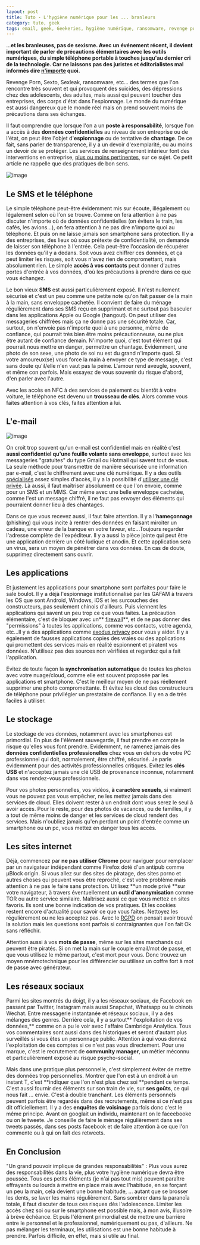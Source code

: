 ```yaml
---
layout: post
title: Tuto - L'hygiène numérique pour les ... branleurs
category: tuto, geek
tags: email, geek, Geekeries, hygiène numérique, ransomware, revenge porn, sexto, tuto, tutoriel, 
---
```

...**et les branleuses, pas de sexisme. Avec un événement récent, il devient important de parler de précautions élémentaires avec les outils numériques, du simple téléphone portable à touches jusqu'au dernier cri de la technologie. Car ne laissons pas des juristes et éditorialistes mal informés dire ****<a href="https://signauxfaibles.co/2020/02/16/ce-qui-menace-nos-libertes/amp/?__twitter_impression=true">n'importe</a>**** quoi.**

Revenge Porn, Sexto, Sexleak, ransomware, etc... des termes que l'on rencontre très souvent et qui provoquent des suicides, des dépressions chez des adolescents, des adultes, mais aussi qui peuvent toucher des entreprises, des corps d'état dans l'espionnage. Le monde du numérique est aussi dangereux que le monde réel mais on prend souvent moins de précautions dans ses échanges.

Il faut comprendre que lorsque l'on a un **poste à responsabilité**, lorsque l'on a accès à des **données confidentielles** au niveau de son entreprise ou de l'état, on peut être l'objet d'**espionnage** ou de tentative de **chantage**. De ce fait, sans parler de transparence, il y a un devoir d'exemplarité, ou au moins un devoir de se protéger. Les services de renseignement intérieur font des interventions en entreprise, <a href="https://cheziceman.wordpress.com/2015/11/12/securite-web-la-dgsi-fait-peur-mais-napprend-rien/">plus ou moins pertinentes</a>, sur ce sujet. Ce petit article ne rappelle que des pratiques de bon sens.

![image](https://cheziceman.files.wordpress.com/2020/02/sp3197012920.jpg)

<h2>Le SMS et le téléphone</h2>

Le simple téléphone peut-être évidemment mis sur écoute, illégalement ou légalement selon où l'on se trouve. Comme on fera attention à ne pas discuter n'importe où de données confidentielles (on évitera le train, les cafés, les avions...), on fera attention à ne pas dire n'importe quoi au téléphone. Et puis on ne laisse jamais son smartphone sans protection. Il y a des entreprises, des lieux où sous prétexte de confidentialité, on demande de laisser son téléphone à l'entrée. Cela peut-être l’occasion de récupérer les données qu'il y a dedans. Soit vous avez chiffrer ces données, et ça peut limiter les risques, soit vous n'avez rien de compromettant, mais absolument rien. Le simple **accès à vos contacts** peut donner d'autres portes d'entrée à vos données, d'où les précautions à prendre dans ce que vous échangez. 

Le bon vieux **SMS** est aussi particulièrement exposé. Il n'est nullement sécurisé et c'est un peu comme une petite note qu'on fait passer de la main à la main, sans enveloppe cachetée. Il convient de faire du ménage régulièrement dans ses SMS reçu en supprimant et ne surtout pas basculer dans les applications Apple ou Google (hangout). On peut utiliser des messageries chiffrées mais ça ne donne pas une sécurité totale. Car, surtout, on n'envoie pas n'importe quoi à une personne, même de confiance, qui pourrait très bien être moins précautionneuse, ou ne plus être autant de confiance demain. N'importe quoi, c'est tout élément qui pourrait nous mettre en danger, permettre un chantage. Evidemment, une photo de son sexe, une photo de soi nu est du grand n'importe quoi. Si votre amoureux(se) vous force la main à envoyer ce type de message, c'est sans doute qu'il/elle n'en vaut pas la peine. L'amour rend aveugle, souvent, et même con parfois. Mais essayez de vous souvenir du risque d'abord, d'en parler avec l'autre.

Avec les accès en NFC à des services de paiement ou bientôt à votre voiture, le téléphone est devenu un **trousseau de clés**. Alors comme vous faites attention à vos clés, faites attention à lui. 

<h2>L'e-mail</h2>

![image](https://cheziceman.files.wordpress.com/2020/02/screenshot_2020-02-16-14-14-44-760_com453733656.png)

On croit trop souvent qu'un e-mail est confidentiel mais en réalité c'est **aussi confidentiel qu'une feuille volante sans enveloppe**, surtout avec les messageries "gratuites" du type Gmail ou Hotmail qui savent tout de vous. La seule méthode pour transmettre de manière sécurisée une information par e-mail, c'est le chiffrement avec une clé numérique. Il y a des outils <a href="https://cheziceman.wordpress.com/2016/01/14/tuto-protonmail-tutanota-et-les-emails-securises/">spécialisés</a> assez simples d'accès, il y a la possibilité d'<a href="https://cheziceman.wordpress.com/2015/06/10/tuto-crypter-chiffrer-et-signer-ses-emails-sur-son-smartphone-et-son-pc-windows/">utiliser une clé privée</a>. Là aussi, il faut maîtriser absolument ce que l'on envoie, comme pour un SMS et un MMS. Car même avec une belle enveloppe cachetée, comme l'est un message chiffré, il ne faut pas envoyer des éléments qui pourraient donner lieu à des chantages. 

Dans ce que vous recevez aussi, il faut faire attention. Il y a l'**hameçonnage** (phishing) qui vous incite à rentrer des données en faisant miroiter un cadeau, une erreur de la banque en votre faveur, etc...Toujours regarder l'adresse complète de l'expéditeur. Il y a aussi la pièce jointe qui peut être une application derrière un côté ludique et anodin. Et cette application sera un virus, sera un moyen de pénétrer dans vos données. En cas de doute, supprimez directement sans ouvrir. 

<h2>Les applications</h2>

Et justement les applications pour smartphone sont parfaites pour faire le sale boulot. Il y a déjà l'espionnage institutionnalisé par les GAFAM à travers les OS que sont Android, Windows, iOS et les surcouches des constructeurs, pas seulement chinois d'ailleurs. Puis viennent les applications qui savent un peu trop ce que vous faites. La précaution élémentaire, c'est de bloquer avec un** <a href="https://cheziceman.wordpress.com/2019/10/09/tuto-mobile-bloquer-les-publicites-sur-son-smartphone-android/">firewall</a>**, et de ne pas donner des "permissions"   à toutes les applications, comme vos contacts, votre agenda, etc...Il y a des applications comme <a href="https://f-droid.org/fr/packages/org.eu.exodus_privacy.exodusprivacy/">exodus privacy</a> pour vous y aider. Il y a également de fausses applications copies des vraies ou des applications qui promettent des services mais en réalité espionnent et piratent vos données. N'utilisez pas des sources non vérifiées et regardez qui a fait l'application.

Evitez de toute façon la **synchronisation automatique** de toutes les photos avec votre nuage/cloud, comme elle est souvent proposée par les applications et smartphone. C'est le meilleur moyen de ne pas réellement supprimer une photo compromettante. Et évitez les cloud des constructeurs de téléphone pour privilégier un prestataire de confiance. Il y en a de très faciles à utiliser.

<h2>Le stockage</h2>

Le stockage de vos données, notamment avec les smartphones est primordial. En plus de l'élément sauvegarde, il faut prendre en compte le risque qu'elles vous font prendre. Evidemment, ne ramenez jamais des **données confidentielles professionelles** chez vous en dehors de votre PC professionnel qui doit, normalement, être chiffré, sécurisé. Je parle évidemment pour des activités professionnelles critiques. Evitez les **clés USB** et n'acceptez jamais une clé USB de provenance inconnue, notamment dans vos rendez-vous professionnels. 

Pour vos photos personnelles, vos vidéos, **à caractère sexuels**, si vraiment vous ne pouvez pas vous empêcher, ne les mettez jamais dans des services de cloud. Elles doivent rester à un endroit dont vous serez le seul à avoir accès. Pour le reste, pour des photos de vacances, ou de familles, il y a tout de même moins de danger et les services de cloud rendent des services. Mais n'oubliez jamais qu'en perdant un point d'entrée comme un smartphone ou un pc, vous mettez en danger tous les accès. 

<h2>Les sites internet</h2>

Déjà, commencez par **ne pas utiliser Chrome** pour naviguer pour remplacer par un navigateur indépendant comme Firefox doté d'un antipub comme µBlock origin. Si vous allez sur des sites de piratage, des sites porno et autres choses qui peuvent vous être reproché, c'est votre problème mais attention à ne pas le faire sans protection. Utilisez **un mode privé **sur votre navigateur, à travers éventuellement un **outil d'anonymisation** comme TOR ou autre service similaire. Maîtrisez aussi ce que vous mettez en sites favoris. Ils sont une bonne indication de vos pratiques. Et les cookies restent encore d'actualité pour savoir ce que vous faites. Nettoyez les régulièrement ou ne les acceptez pas. Avec le <a href="https://fr.wikipedia.org/wiki/Règlement_général_sur_la_protection_des_données">RGPD</a> on pensait avoir trouvé la solution mais les questions sont parfois si contraignantes que l'on fait Ok sans réfléchir. 

Attention aussi à vos **mots de passe**, même sur les sites marchands qui peuvent être piratés. Si on met la main sur le couple email/mot de passe, et que vous utilisez le même partout, c'est mort pour vous. Donc trouvez un moyen mnémotechnique pour les différencier ou utilisez un coffre fort à mot de passe avec générateur. 

<h2>Les réseaux sociaux</h2>

Parmi les sites montrés du doigt, il y a les réseaux sociaux, de Facebook en passant par Twitter, Instagram mais aussi Snapchat, Whatsapp ou le chinois Wechat. Entre messagerie instantanée et réseaux sociaux, il y a des mélanges des genres. Derrière cela, il y a surtout** l'exploitation de vos données,** comme on a pu le voir avec l'affaire Cambridge Analytica. Tous vos commentaires sont aussi dans des historiques et seront d'autant plus surveillés si vous êtes un personnage public. Attention à qui vous donnez l'exploitation de ces comptes si ce n'est pas vous directement. Pour une marque, c'est le recrutement de **community manager**, un métier méconnu et particulièrement exposé au risque psycho-social. 

Mais dans une pratique plus personnelle, c'est simplement éviter de mettre des données trop personnelles. Montrer que l'on est à un endroit à un instant T, c'est **indiquer que l'on n'est plus chez soi **pendant ce temps. C'est aussi fournir des éléments sur son train de vie, sur **ses goûts**, ce qui nous fait ... envie. C'est à double tranchant. Les éléments personnels peuvent parfois être regardés dans des recrutements, même si ce n'est pas dit officiellement. Il y a des **enquêtes de voisinage** parfois donc c'est le même principe. Avant on googlait un individu, maintenant on le faceebooke ou on le tweete. Je conseille de faire le ménage régulièrement dans ses tweets passés, dans ses posts facebook et de faire attention à ce que l'on commente ou à qui on fait des retweets. 

<h2>En Conclusion</h2>

"Un grand pouvoir implique de grandes responsabilités" : Plus vous aurez des responsabilités dans la vie, plus votre hygiène numérique devra être poussée.  Tous ces petits éléments (je n'ai pas tout mis) peuvent paraître effrayants ou lourds à mettre en place mais avec l'habitude, en se forçant un peu la main, cela devient une bonne habitude, ... autant que se brosser les dents, se laver les mains régulièrement. Sans sombrer dans la paranoïa totale, il faut discuter de tous ces risques dès l'adolescence. Limiter les accès chez soi ou sur le smartphone est possible mais, à mon avis, illusoire à brève échéance. Et puis l'élément primordial est de mettre une barrière entre le personnel et le professionnel, numériquement ou pas, d'ailleurs. Ne pas mélanger les terminaux, les utilisations est une bonne habitude à prendre. Parfois difficile, en effet, mais si utile au final.
